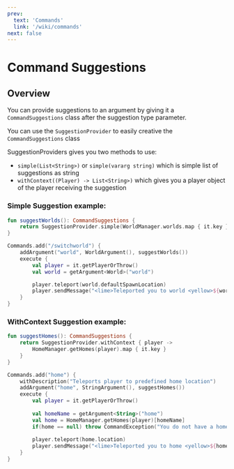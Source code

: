```yaml
---
prev:
  text: 'Commands'
  link: '/wiki/commands'
next: false
---
```


# Command Suggestions

## Overview

You can provide suggestions to an argument by giving it a `CommandSuggestions` class after the suggestion type parameter. 

You can use the `SuggestionProvider` to easily creative the `CommandSuggestions` class

SuggestionProviders gives you two methods to use:
- `simple(List<String>)` or `simple(vararg string)` which is simple list of suggestions as string
- `withContext((Player) -> List<String>)` which gives you a player object of the player receiving the suggestion

### Simple Suggestion example:

```kotlin
fun suggestWorlds(): CommandSuggestions {
    return SuggestionProvider.simple(WorldManager.worlds.map { it.key })
}

Commands.add("/switchworld") {
    addArgument("world", WorldArgument(), suggestWorlds())
    execute {
        val player = it.getPlayerOrThrow()
        val world = getArgument<World>("world")

        player.teleport(world.defaultSpawnLocation)
        player.sendMessage("<lime>Teleported you to world <yellow>${world.name}<lime>!")
    }
}
```

### WithContext Suggestion example:


```kotlin
fun suggestHomes(): CommandSuggestions {
    return SuggestionProvider.withContext { player -> 
        HomeManager.getHomes(player).map { it.key }
    }
}

Commands.add("home") {
    withDescription("Teleports player to predefined home location")
    addArgument("home", StringArgument(), suggestHomes())
    execute {
        val player = it.getPlayerOrThrow()
        
        val homeName = getArgument<String>("home")
        val home = HomeManager.getHomes(player)[homeName]
        if(home == null) throw CommandException("You do not have a home named $homeName!")
        
        player.teleport(home.location)
        player.sendMessage("<lime>Teleported you to home <yellow>${home.name}<lime>!")
    }
}
```